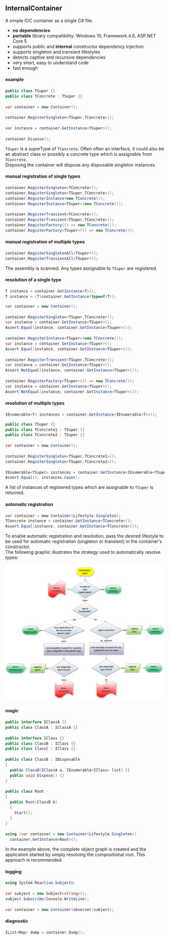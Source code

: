 ## InternalContainer
A simple IOC container as a single C# file.
- **no dependencies**
- **portable** library compatibility: Windows 10, Framework 4.6, ASP.NET Core 5
- supports public and **internal** constructor dependency injection
- supports singleton and transient lifestyles
- detects captive and recursive dependencies
- very short, easy to understand code
- fast enough

#### example
```csharp
public class TSuper {}
public class TConcrete : TSuper {}

var container = new Container();

container.RegisterSingleton<TSuper,TConcrete>();

var instance = container.GetInstance<TSuper>();

container.Dispose();
```
`TSuper` is a superType of `TConcrete`. Often often an interface, it could also be an abstract class or possibly a concrete type which is assignable from `TConcrete`.   
Disposing the container will dispose any disposable singleton instances.

#### manual registration of single types
```csharp
container.RegisterSingleton<TConcrete>();
container.RegisterSingleton<TSuper,TConcrete>();
container.RegisterInstance(new TConcrete());
container.RegisterInstance<TSuper>(new TConcrete());

container.RegisterTransient<TConcrete>();
container.RegisterTransient<TSuper,TConcrete>();
container.RegisterFactory(() => new TConcrete());
container.RegisterFactory<TSuper>(() => new TConcrete());
```
#### manual registration of multiple types
```csharp
container.RegisterSingletonAll<TSuper>();
container.RegisterTransientAll<TSuper>();
```
The assembly is scanned. Any types assignable to `TSuper` are registered.

#### resolution of a single type
```csharp
T instance = container.GetInstance<T>();
T instance = (T)container.GetInstance(typeof(T));
```
```csharp
var container = new Container();

container.RegisterSingleton<TSuper,TConcrete>();
var instance = container.GetInstance<TSuper>();
Assert.Equal(instance, container.GetInstance<TSuper>());

container.RegisterInstance<TSuper>(new TConcrete());
var instance = container.GetInstance<TSuper>();
Assert.Equal(instance, container.GetInstance<TSuper>());

container.RegisterTransient<TSuper,TConcrete>();
var instance = container.GetInstance<TSuper>();
Assert.NotEqual(instance, container.GetInstance<TSuper>());

container.RegisterFactory<TSuper>(() => new TConcrete());
var instance = container.GetInstance<TSuper>();
Assert.NotEqual(instance, container.GetInstance<TSuper>());
```
#### resolution of multiple types
```csharp
IEnumerable<T> instances = container.GetInstance<IEnumerable<T>>();
```
```csharp
public class TSuper {}
public class TConcrete1 : TSuper {}
public class TConcrete2 : TSuper {}

var container = new Container();

container.RegisterSingleton<TSuper,TConcrete1>();
container.RegisterSingleton<TSuper,TConcrete2>();

IEnumerable<TSuper> instances = container.GetInstance<IEnumerable<TSuper>>();
Assert.Equal(2, instances.Count);
```
A list of instances of registered types which are assignable to `TSuper` is returned.

#### automatic registration
```csharp
var container = new Container(Lifestyle.Singleton);
TConcrete instance = container.GetInstance<TConcrete>();
Assert.Equal(instance, container.GetInstance<TConcrete>());
```
To enable automatic registration and resolution, pass the desired lifestyle to be used for automatic registration (singleton or transient) in the container's constructor.  
The following graphic illustrates the strategy used to automatically resolve types:

![Image of Resolution Strategy](https://github.com/dshe/InternalContainer/blob/master/InternalContainer/TypeResolutionFlowChart.png)

#### magic
```csharp
public interface IClassA {}
public class ClassA : IClassA {}

public interface IClass {}
public class ClassB : IClass {}
public class ClassC : IClass {}

public class ClassB : IDisposable
{
  public ClassB(IClassA a, IEnumerable<IClass> list) {}
  public void Dispose() {}
}

public class Root
{
  public Root(ClassB b) 
  {
    Start();
  }
}

using (var container = new Container(Lifestyle.Singleton))
  container.GetInstance<Root>();
```
In the example above, the complete object graph is created and the application started by simply resolving the compositional root. This approach is recommended.

#### logging
```csharp
using System.Reactive.Subjects;

var subject = new Subject<string>();
subject.Subscribe(Console.WriteLine);

var container = new Container(observer:subject);
```
#### diagnostic
```csharp
IList<Map> dump = container.Dump();
```
